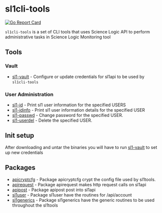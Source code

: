 # sl1cli-tools
[![Go Report Card](https://goreportcard.com/badge/github.com/marco-ostaska/sl1cli-tools)](https://goreportcard.com/report/github.com/marco-ostaska/sl1cli-tools)

`sl1cli-tools` is a set of CLI tools that uses Science Logic API to perform administrative tasks in Science Logic Monitoring tool

## Tools

### Vault
- [sl1-vault](docs/cmd/sl1-vault.md) - Configure or update credentials for sl1api to be used by `sl1cli-tools`

### User Administration
- [sl1-id](docs/cmd/sl1-id.md) - Print sl1 user information for the specified USERS
- [sl1-idinfo](docs/cmd/sl1-idinfo.md) - Print sl1 user information details for the specified USER
- [sl1-passwd](docs/cmd/sl1-passwd.md) - Change password for the specified USER.
- [sl1-userdel](docs/cmd/sl1-userdel.md) - Delete the specified USER.
## Init setup

After downloading and untar the binaries you will have to run [sl1-vault](docs/cmd/sl1-vault.md) to set up new credentials

## Packages

- [apicryptcfg](docs/pkg/apicryptcfg.md) - Package apicryptcfg crypt the config file used by sl1tools.
- [apirequest](docs/pkg/apirequest.md) - Package apirequest makes http request calls on sl1api
- [apipost](docs/pkg/apipost.md) - Package apipost post into sl1api
- [sl1user](docs/pkg/sl1user.md) - Package sl1user have the routines for /api/account
- [sl1generics](docs/pkg/sl1generics.md) -  Package sl1generics have the generic routines to be used throughout the sl1tools

